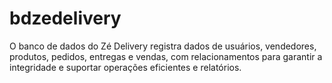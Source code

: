 # bdzedelivery
O banco de dados do Zé Delivery registra dados de usuários, vendedores, produtos, pedidos, entregas e vendas, com relacionamentos para garantir a integridade e suportar operações eficientes e relatórios.
